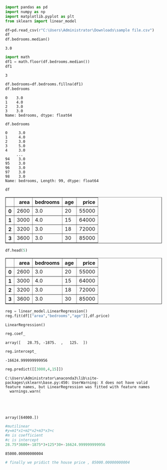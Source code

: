 ```python
import pandas as pd
import numpy as np
import matplotlib.pyplot as plt
from sklearn import linear_model

df=pd.read_csv(r"C:\Users\Administrator\Downloads\sample file.csv")
df
df.bedrooms.median()
```




    3.0




```python
import math 
df1 = math.floor(df.bedrooms.median())
df1
```




    3




```python
df.bedrooms=df.bedrooms.fillna(df1)
df.bedrooms
```




    0    3.0
    1    4.0
    2    3.0
    3    3.0
    Name: bedrooms, dtype: float64




```python
df.bedrooms
```




    0     3.0
    1     4.0
    2     3.0
    3     5.0
    4     3.0
         ... 
    94    3.0
    95    3.0
    96    3.0
    97    3.0
    98    3.0
    Name: bedrooms, Length: 99, dtype: float64




```python
df
```




<div>
<style scoped>
    .dataframe tbody tr th:only-of-type {
        vertical-align: middle;
    }

    .dataframe tbody tr th {
        vertical-align: top;
    }

    .dataframe thead th {
        text-align: right;
    }
</style>
<table border="1" class="dataframe">
  <thead>
    <tr style="text-align: right;">
      <th></th>
      <th>area</th>
      <th>bedrooms</th>
      <th>age</th>
      <th>price</th>
    </tr>
  </thead>
  <tbody>
    <tr>
      <th>0</th>
      <td>2600</td>
      <td>3.0</td>
      <td>20</td>
      <td>55000</td>
    </tr>
    <tr>
      <th>1</th>
      <td>3000</td>
      <td>4.0</td>
      <td>15</td>
      <td>64000</td>
    </tr>
    <tr>
      <th>2</th>
      <td>3200</td>
      <td>3.0</td>
      <td>18</td>
      <td>72000</td>
    </tr>
    <tr>
      <th>3</th>
      <td>3600</td>
      <td>3.0</td>
      <td>30</td>
      <td>85000</td>
    </tr>
  </tbody>
</table>
</div>




```python
df.head(5)
```




<div>
<style scoped>
    .dataframe tbody tr th:only-of-type {
        vertical-align: middle;
    }

    .dataframe tbody tr th {
        vertical-align: top;
    }

    .dataframe thead th {
        text-align: right;
    }
</style>
<table border="1" class="dataframe">
  <thead>
    <tr style="text-align: right;">
      <th></th>
      <th>area</th>
      <th>bedrooms</th>
      <th>age</th>
      <th>price</th>
    </tr>
  </thead>
  <tbody>
    <tr>
      <th>0</th>
      <td>2600</td>
      <td>3.0</td>
      <td>20</td>
      <td>55000</td>
    </tr>
    <tr>
      <th>1</th>
      <td>3000</td>
      <td>4.0</td>
      <td>15</td>
      <td>64000</td>
    </tr>
    <tr>
      <th>2</th>
      <td>3200</td>
      <td>3.0</td>
      <td>18</td>
      <td>72000</td>
    </tr>
    <tr>
      <th>3</th>
      <td>3600</td>
      <td>3.0</td>
      <td>30</td>
      <td>85000</td>
    </tr>
  </tbody>
</table>
</div>




```python
reg = linear_model.LinearRegression()
reg.fit(df[["area","bedrooms","age"]],df.price)
```




    LinearRegression()




```python
reg.coef_
```




    array([   28.75, -1875.  ,   125.  ])




```python
reg.intercept_
```




    -16624.999999999956




```python
reg.predict([[3000,4,15]])
```

    C:\Users\Administrator\anaconda3\lib\site-packages\sklearn\base.py:450: UserWarning: X does not have valid feature names, but LinearRegression was fitted with feature names
      warnings.warn(
    




    array([64000.])




```python
#mutilinear
#y=m1*x1+m2*x2+m3*x3+c
#m is coefficient
#c is intercept
28.75*3600+-1875*3+125*30+-16624.999999999956
```




    85000.00000000004




```python
# finally we pridict the house price , 85000.00000000004

```


```python

```
